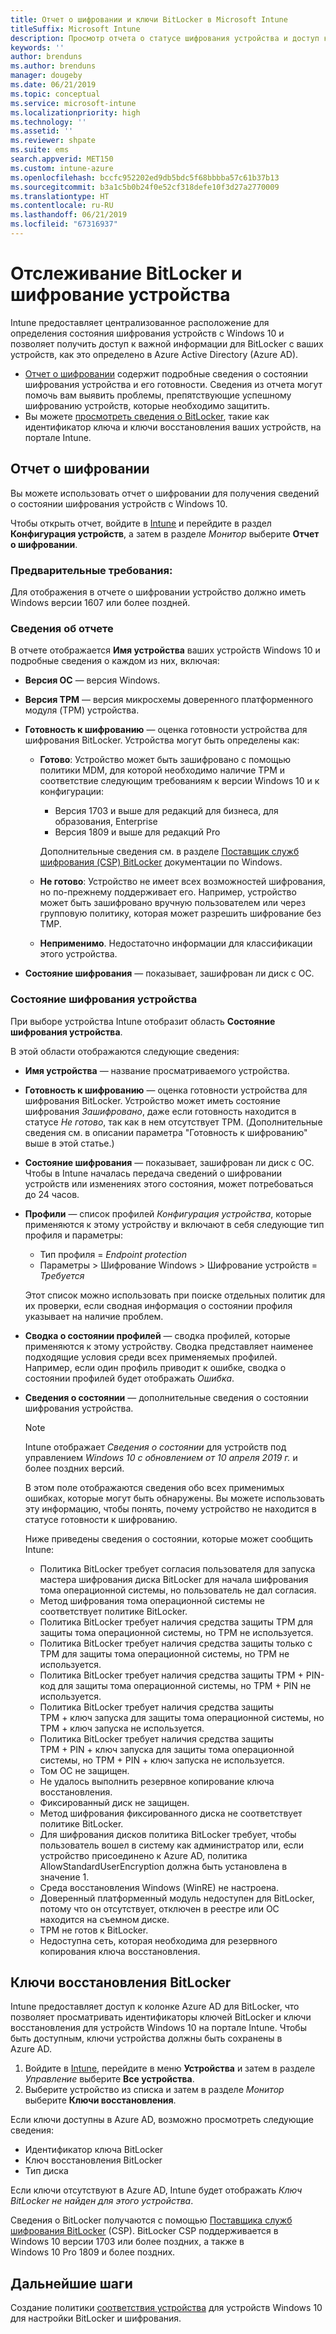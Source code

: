 ```yaml
---
title: Отчет о шифровании и ключи BitLocker в Microsoft Intune
titleSuffix: Microsoft Intune
description: Просмотр отчета о статусе шифрования устройства и доступ к ключам восстановления BitLocker на портале Microsoft Intune.
keywords: ''
author: brenduns
ms.author: brenduns
manager: dougeby
ms.date: 06/21/2019
ms.topic: conceptual
ms.service: microsoft-intune
ms.localizationpriority: high
ms.technology: ''
ms.assetid: ''
ms.reviewer: shpate
ms.suite: ems
search.appverid: MET150
ms.custom: intune-azure
ms.openlocfilehash: bccfc952202ed9db5bdc5f68bbbba57c61b37b13
ms.sourcegitcommit: b3a1c5b0b24f0e52cf318defe10f3d27a2770009
ms.translationtype: HT
ms.contentlocale: ru-RU
ms.lasthandoff: 06/21/2019
ms.locfileid: "67316937"
---
```

# <a name="monitor-bitlocker-and-device-encryption"></a>Отслеживание BitLocker и шифрование устройства  
Intune предоставляет централизованное расположение для определения состояния шифрования устройств с Windows 10 и позволяет получить доступ к важной информации для BitLocker с ваших устройств, как это определено в Azure Active Directory (Azure AD).  

- [Отчет о шифровании](#encryption-report) содержит подробные сведения о состоянии шифрования устройства и его готовности. Сведения из отчета могут помочь вам выявить проблемы, препятствующие успешному шифрованию устройств, которые необходимо защитить.  
- Вы можете [просмотреть сведения о BitLocker](#bitlocker-recovery-keys), такие как идентификатор ключа и ключи восстановления ваших устройств, на портале Intune.  

## <a name="encryption-report"></a>Отчет о шифровании
Вы можете использовать отчет о шифровании для получения сведений о состоянии шифрования устройств с Windows 10.  

Чтобы открыть отчет, войдите в [Intune](https://aka.ms/intuneportal) и перейдите в раздел **Конфигурация устройств**, а затем в разделе *Монитор* выберите **Отчет о шифровании**.  

### <a name="prerequisites"></a>Предварительные требования:
Для отображения в отчете о шифровании устройство должно иметь Windows версии 1607 или более поздней.  

### <a name="report-details"></a>Сведения об отчете
В отчете отображается **Имя устройства** ваших устройств Windows 10 и подробные сведения о каждом из них, включая:  
- **Версия ОС** — версия Windows.  
- **Версия TPM** — версия микросхемы доверенного платформенного модуля (TPM) устройства.  
- **Готовность к шифрованию** — оценка готовности устройства для шифрования BitLocker. Устройства могут быть определены как:
  - **Готово**: Устройство может быть зашифровано с помощью политики MDM, для которой необходимо наличие TPM и соответствие следующим требованиям к версии Windows 10 и к конфигурации:
    - Версия 1703 и выше для редакций для бизнеса, для образования, Enterprise
    - Версия 1809 и выше для редакций Pro  
  
    Дополнительные сведения см. в разделе [Поставщик служб шифрования (CSP) BitLocker](https://docs.microsoft.com/windows/client-management/mdm/bitlocker-csp) документации по Windows.  

  - **Не готово**: Устройство не имеет всех возможностей шифрования, но по-прежнему поддерживает его. Например, устройство может быть зашифровано вручную пользователем или через групповую политику, которая может разрешить шифрование без TMP.
  - **Неприменимо**. Недостаточно информации для классификации этого устройства.  

- **Состояние шифрования** — показывает, зашифрован ли диск с ОС. 


### <a name="device-encryption-status"></a>Состояние шифрования устройства
При выборе устройства Intune отобразит область **Состояние шифрования устройства**.

В этой области отображаются следующие сведения:  
- **Имя устройства** — название просматриваемого устройства.  
- **Готовность к шифрованию** — оценка готовности устройства для шифрования BitLocker. Устройство может иметь состояние шифрования *Зашифровано*, даже если готовность находится в статусе *Не готово*, так как в нем отсутствует TPM. (Дополнительные сведения см. в описании параметра "Готовность к шифрованию" выше в этой статье.)
- **Состояние шифрования** — показывает, зашифрован ли диск с ОС. Чтобы в Intune началась передача сведений о шифровании устройств или изменениях этого состояния, может потребоваться до 24 часов.  
- **Профили** — список профилей *Конфигурация устройства*, которые применяются к этому устройству и включают в себя следующие тип профиля и параметры:  
  - Тип профиля = *Endpoint protection*  
  - Параметры > Шифрование Windows > Шифрование устройств = *Требуется*  

  Этот список можно использовать при поиске отдельных политик для их проверки, если сводная информация о состоянии профиля указывает на наличие проблем.  

- **Сводка о состоянии профилей** — сводка профилей, которые применяются к этому устройству. Сводка представляет наименее подходящие условия среди всех применяемых профилей. Например, если один профиль приводит к ошибке, сводка о состоянии профилей будет отображать *Ошибка*.  
- **Сведения о состоянии** — дополнительные сведения о состоянии шифрования устройства. 
  > [!NOTE]  
  > Intune отображает *Сведения о состоянии* для устройств под управлением *Windows 10 с обновлением от 10 апреля 2019 г.* и более поздних версий.
  
  В этом поле отображаются сведения обо всех применимых ошибках, которые могут быть обнаружены. Вы можете использовать эту информацию, чтобы понять, почему устройство не находится в статусе готовности к шифрованию.  

  Ниже приведены сведения о состоянии, которые может сообщить Intune:  

   - Политика BitLocker требует согласия пользователя для запуска мастера шифрования диска BitLocker для начала шифрования тома операционной системы, но пользователь не дал согласия.  
   - Метод шифрования тома операционной системы не соответствует политике BitLocker.  
   - Политика BitLocker требует наличия средства защиты TPM для защиты тома операционной системы, но TPM не используется.  
   - Политика BitLocker требует наличия средства защиты только с TPM для защиты тома операционной системы, но TPM не используется.  
   - Политика BitLocker требует наличия средства защиты TPM + PIN-код для защиты тома операционной системы, но TPM + PIN не используется.  
   - Политика BitLocker требует наличия средства защиты TPM + ключ запуска для защиты тома операционной системы, но TPM + ключ запуска не используется.  
   - Политика BitLocker требует наличия средства защиты TPM + PIN + ключ запуска для защиты тома операционной системы, но TPM + PIN + ключ запуска не используется.  
   - Том ОС не защищен.  
   - Не удалось выполнить резервное копирование ключа восстановления.  
   - Фиксированный диск не защищен.  
   - Метод шифрования фиксированного диска не соответствует политике BitLocker.  
   - Для шифрования дисков политика BitLocker требует, чтобы пользователь вошел в систему как администратор или, если устройство присоединено к Azure AD, политика AllowStandardUserEncryption должна быть установлена в значение 1.  
   - Среда восстановления Windows (WinRE) не настроена.  
   - Доверенный платформенный модуль недоступен для BitLocker, потому что он отсутствует, отключен в реестре или ОС находится на съемном диске.  
   - TPM не готов к BitLocker.  
   - Недоступна сеть, которая необходима для резервного копирования ключа восстановления.  

## <a name="bitlocker-recovery-keys"></a>Ключи восстановления BitLocker
Intune предоставляет доступ к колонке Azure AD для BitLocker, что позволяет просматривать идентификаторы ключей BitLocker и ключи восстановления для устройств Windows 10 на портале Intune.  Чтобы быть доступным, ключи устройства должны быть сохранены в Azure AD. 
1. Войдите в [Intune](https://go.microsoft.com/fwlink/?linkid=2090973), перейдите в меню **Устройства** и затем в разделе *Управление* выберите **Все устройства**.
2. Выберите устройство из списка и затем в разделе *Монитор* выберите **Ключи восстановления**.  
  
Если ключи доступны в Azure AD, возможно просмотреть следующие сведения:
- Идентификатор ключа BitLocker
- Ключ восстановления BitLocker
- Тип диска  

Если ключи отсутствуют в Azure AD, Intune будет отображать *Ключ BitLocker не найден для этого устройства*.  

Сведения о BitLocker получаются с помощью [Поставщика служб шифрования BitLocker](https://docs.microsoft.com/windows/client-management/mdm/bitlocker-csp) (CSP). BitLocker CSP поддерживается в Windows 10 версии 1703 или более поздних, а также в Windows 10 Pro 1809 и более поздних. 

## <a name="next-steps"></a>Дальнейшие шаги
Создание политики [соответствия устройства](compliance-policy-create-windows.md) для устройств Windows 10 для настройки BitLocker и шифрования.
